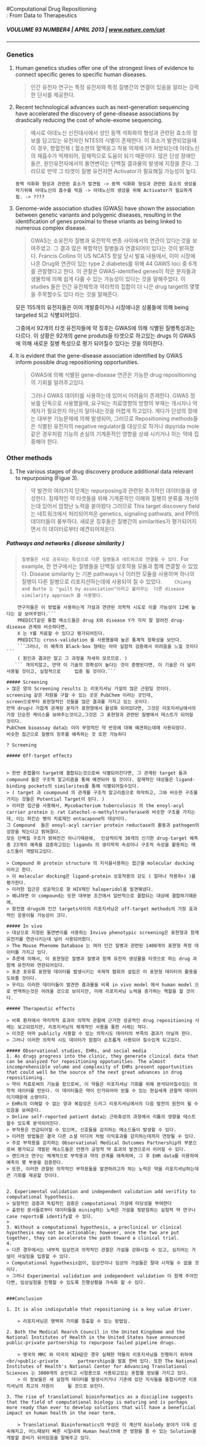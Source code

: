 #Computational Drug Repositioning<br/>: From Data to Therapeutics
##### VOULUME 93 NUMBER4 | APRIL 2013 | www.nature.com/cpt
<hr/>

### Genetics

1. Human genetics studies offer one of the strongest lines of evidence to connect specific genes to specific human diseases.

	> 인간 유전자 연구는 특정 유전자와 특정 질병간의 연결이 있음을 알리는 강력한 단서를 제공한다.

2. Recent technological advances such as next-generation sequencing have accelerated the discovery of gene-disease associations by drastically reducing the cost of whole-exome sequencing.

	> 예시로 아데노신 신진대사에서 성인 동맥 석화화의 형성과 관련된 효소의 정보를 담고있는 유전자인 NTE5의 식별이 존재한다.
	> 이 효소가 발견되었을때
	> 이 경우, 항혈전제 ( 혈소판의 혈액응고 작용 억제제 )가 처방되는데
	> 아데노신의 재흡수가 억제되어, 잠재적으로 도움이 되기 때문이다.
	 많은 단성 장애인들은, 원인유전자에서의 돌연변이는 단백질 결과물의 발생에 지장을 준다.
	 그러므로 만약 그 타겟이 질병 유전자면 Activator가 필요해질 가능성이 높다.
     
     ```동맥 석화화 형성과 관련된 효소가 발견됨 -> 동맥 석화화 형성과 관련된 효소의 생성을 막기위해 아데노신의 흡수를 막음 -> 아데노신의 생성을 위해 Activator가 필요하게 됨. -> ????```
	
3. Genome-wide association studies (GWAS) have shown the association between genetic variants and polygenic diseases, resulting in the identification of genes proximal to these vriants as being linked to numerous complex disease.

	> GWAS는 소유전자 질병과 유전학적 변종 사이에서의 연관이 있다는것을 보여주었고. 그 결과 많은 복합적인 질병들과 연결되어이 있다는 것이 밝혀졌다.
	Francis Collins 이 US NCATS 창설 당시 발표 내용에서, 이미 시장에 나온 Drug와 연관이 있는 type 2 diabetes를 위해 44 GAWS loci 중 6개를 관찰했다고 한다. 이 관찰은 GWAS-identified genes이 작은 분자들과 생물학에 의해 쉽게 다룰 수 있는 가능성이 있다는 것을 말해주었다. 이 studies 들은 인간 유전체학과 약리학의 집합이 더 나은 drug target의 몇몇을 주목할수도 있다 라는 것을 말해준다.
    
    모든 155개의 유전자들은 이미 개발중이거나 시장에나온 상품들에 의해 being targeted 되고 식별되어있다.
    
    그중에서 92개의 타겟 유전자들에 약 징후는 GWAS에 의해 식별된 질병특성과는 다르다.
    이 상황은 92개의 gene produts을 타겟으로 하고있는 drugs 이 GWAS에 의해 새로운 질병 특성으로 평가 되어질수 있다는 것을 의미한다.
    
4. It is evident that the gene-disease association identified by GWAS inform possible drug repositioning opportunities.
	> GWAS에 의해 식별된 gene-disease 연관은 가능한 drug repositioning의 기회를 알려주고있다.

	> 그러나 GWAS 데이터를 사용하는데 있어서 어려움이 존재한다.
	GWAS 정보를 단독으로 사용했을때, 요구되는 치료영향의 방향의 부재는 개시자나 억제자가 필요한지 아닌지 알아내는것을 어렵게 하고있다.
    게다가 단성의 장애는 대부분 기능문제에 의해 발생되어,
    그러므로 Repositioning methods들은 식별된 유전자의 negative regulator를 대상으로 하거나 dipyrida mole 같은 경우처럼 기능의 손실의 기계론적인 영향을 상쇄 시키거나 하는 약에 집중해야 한다.


### Other methods

1. The various stages of drug discovery produce additional data relevant to repurposing (Figue 3).

	> 약 발견의 여러가지 단계는 repurposing과 관련된 추가적인 데이터들을 생성한다.
	잠재적인 약 타겟들을 위해 기계론적인 이해와 질병의 분류를 개선하는데 있어서 엄청난 노력을 쏟아왔다
    그러므로 This target discovery field는 네트워크에서 처리되어져온 genetics, signaling pathwats, and PPI의 데이터들이 풍부하다.
    새로운 징후들은 질병간의 similarities가 평가되어지면서 이 데이터로부터 예견되어져온다.
    

##### Pathways and networks ( disease similarity )

 > ```질병들은 서로 공유되는 특성으로 다른 질병들과 네트워크로 연결될 수 있다.```
	For example, 한 연구에서는 질병들을 단백질 상호작용 모듈과 함께 연결할 수 있었다.
    Disease similarity 는 기본 pathways 나 이러한 모듈을 사용하며 하나의 질병이 다른 질병으로 리포지션하는데에 사용되어 질 수 있었다.
```    Chiang and Butte 는 "guilt by association"이라고 불리우는  다른 disease similarity approach 를 사용했다.```
```    이 접근은 질병들 중 하나에 승인이
    연구자들은 이 방법을 사용하는게 가설과 연관된 의학적 시도로 이끌 가능성이 12배 높다는 걸 보여주었다.```
    PREDICT같은 통합 메소드들은 drug X와 disease Y가 각자 잘 알려진 drug-disease 관계와 비슷하다면,
    X 는 Y를 치료할 수 있다고 평가되어진다.
    PREDICT는 cross-validation 을 사용했을때 높은 통계적 정확성을 보인다.
    ```그러나, 이 예측의 Black-box 형태는 아마 실험적 검증에서 어려움을 느낄 것이다 ```
    ( 원인과 결과만 알고 그 과정을 자세히 모르므로. )
   ``` 개의치않고, 만약 이 기술의 정확성이 높다는 것이 증명된다면, 이 기술은 더 널리 사용될 것이고, 실험적으로 	입증 될 것이다.```
    
##### Screening
> 많은 양의 Screening results 는 리포지셔닝 가설의 많은 근원일 것이다.
screening 같은 자원을 구할 수 있는 곳은 PubChem 이라는 곳인데,
screen으로부터 표현형적인 것들을 많은 결과를 가지고 있는 곳이다.
만약 drug나 가깝게 관계된 분자가 표현형에서 활성화 되어있다면, 그것은 리포지셔닝에서의 가장 단순한 케이스를 보여주는것이고,그것은 그 표현형과 관련된 질병에서 테스트가 되어질 것이다.
PubChem bioassay data는 이미 부정적인 약 반응에 대해 예견하는데에 사용되었다.
비슷한 접근으로 질병의 징후를 예측하는 것 또한 가능하다

? Screening

##### Off-target effects


> 한번 혼합물이 target에 결합되는것으로써 식별되어진다면, 그 관계된 target 들과 compound 들은 구조적 알고리즘을 통해 예견되어 질 것이다. 잠재적인 대상들은 ligand-binding pockets의 similarites를 통해 식별되어질수있다.
> ( target 과 coumpound 의 관계를 구조적 알고리즘으로 파악하고, 그와 비슷한 구조를 가지는 것들은 Potential Target이 된다. )
> 이러한 접근을 사용해서, Mycobacterium tuberculosis 의 the enoyl-acyl carrier protein 는 rat Catechol-o-methyltransferase와 비슷한 구조를 가지는데, 이는 파킨슨 병의 치료제인 entacapone의 대상이다. 
그 Compound  들은 enoyl-acyl carrier protein reductase의 활동과 pathogen의 성장을 막는다고 밝혀졌다.
모든 단백질 구조가 밝혀진건 아니기때문에,  인상적이게 30개의 신기한 drug-target 예측중 23개의 예측을 검증하고있는 ligands 의 생리학적 속성이나 구조적 속성을 활용하는 메소드들이 개발되고있다.

> Compound 와 protein structure 의 지식을사용하는 접근을 molecular docking 이라고 한다.
> 이 molecular docking은 ligand-protein 상호작용의 강도 ( 얼마나 작용하나 )를 평가한다.
> 이러한 접근은 성공적으로 항 HIV제인 haloperidol을 발견해냈다.
> 왜냐하면 이 compound는 또한 대부분 조건에서 일반적으로 결합되는 대상에 결합하기때문에,
> 항전염 drugs와 인간 targets사이의 리포지셔닝은 off-target methods의 가장 효과적인 응용이될 가능성이 크다.

##### In vivo
> 대상으로 지정된 돌연변이를 사용하는 Invivo phenotypic screening은 표현형과 함께 유전자를 연관시키는데 널리 사용되어왔다.
> The Mouse Phenome Database 는 여러 인간 질병과 관련된 1400개의 표현형 측정 데이터를 가지고 있다.
> 추론에 의해서, 이 표현형은 질병과 질병과 함께 유전자 생성물을 타겟으로 하는 drug 과 함께 유전자와 연관되어있다.
> 표준 포유류 표현형 데이터를 발생시키는 국제적 협회의 설립은 이 표현형 데이터의 활용을 도와줄 것이다.
> 우리는 이러한 데이터들이 발견한 결과물을 비록 in vivo model 에서 human model 으로 번역하는것은 어려울 것으로 보이지만, 미래 리포지셔닝 노력을 증가하는 역할을 할 것이다.

##### Therapeutic effects
 
> 비록 환자에서 약리학적 효과의 의학적 관찰에 근거한 성공적인 drug repositioning 사례는 보고되었지만, 리포지셔닝의 체계적인 사용을 통한 사례는 적다.
> 이것은 아마 publicly 사용할 수 있는 의학시도 데이터의 부족의 결과가 아닐까 한다.
> 그러나 이러한 의학적 시도 데이터가 점점더 순조롭게 사용되어 질수있게 되고있다.

##### Observational studies, EHRs, and social media
1. As drugs progress into the clinic, they generate clinical data that can be analyzed for repositioning oppotunities. The almost incomprehensible volume and complexity of EHRs present opportunities that could well be the source of the next great advances in drug repositioning.
> 약이 치료로써의 기능을 함으로써, 이 약들은 리포지셔닝 기회를 위해 분석되어질수있는 의학적 데이터를 만든다. 이 데이터들은 약이 인가되어야 얻을 수 있는 현실세계 관찰적 데이터이기때문에 소량이다.
> EHRs의 이해할 수 없는 양과 복잡성은 드러그 리포지셔닝에서의 다음 발전의 원천이 될 수 있음을 보여준다. 
> Online self-reported patient data는 근위축성의 과정에서 리튬의 영향을 테스트할수 있도록 분석되어진다.
> 부작용은 언급되어질 수 있으며, 신호들을 감지하는 메소드들이 발생할 수 있다.
> 이러한 방법들은 결국 다른 소셜 미디어 처럼 이익효과를 감지하는데까지 연장될 수 있다.
> 주로 부작용을 감지하는 Observational Medical Outcomes Partnership의 부분으로써 평가되고 개발된 메소드들은 언젠가 긍정적 약 효과의 발견으로서 이어질 수 있다.
> 랜드마크 연구는 체계적으로 부작용과 약의 관계를 에측하며, 그 후 EHR data를 이용하여 예측의 몇 부분을 검증한다.
> 또한, 이러한 관찰된 의학적인 부작용들을 발견하려고자 하는 노력은 약을 리포지셔닝하는데 큰 기회를 제공할 것이다.


2. Experimental validation and independent validation add verifity to computational hypothesis.
> 실험적인 검증과 독립적인 검증은 computational 가설에 타당성을 부여한다
> 출판된 문서들로부터 데이터들을 mining하는 노력은 가설을 뒷받침하는 실험적 약 연구나 case reports를 identify할 수 있다.
> 
3. Without a computational hypothesis, a preclinical or clinical hypothesis may not be actionable; however, once the two are put together, they can accelerate the path toward a clinical trial.
4. 
> 다른 경우에서는 내부적 임상전과 의학적인 관찰은 가설을 강화시킬 수 있고, 심지어는 가설이 사실임을 입증할 수 있다.
> Computational hypothesis없이, 임상전이나 임상의 가설들은 절대 시작될 수 없을 것이다.
> 그러나 Experimental validation and independent validation 이 함께 주어진다면, 임상실험을 진행할 수 있도록 진행상황을 가속화 할 수 있다.


###Conclusion

1. It is also indisputable that repositioning is a key value driver.

	> 리포지셔닝은 명백히 가치를 창출할 수 있는 방법임.

2. Both the Medical Rearch Council in the United Kingdome and the National Institutes of Health in the United States have announced public-private partnership to repurpose failed pipeline drugs.

	> 영국의 MRC 와 미국의 NIH같은 경우 실패한 약들의 리포지셔닝을 진행하기 위하여 <br/>public-private 	   partnerships을 발표 한바 있다. 또한 The National Institutes of Health's National Center for Advancing Translational Sciences 는 3800개의 승인되고 시험용으로 사용되고있는 혼합물 정보를 가지고 있다.
	> 이 정보들은 새 실험적 데이터를 발생시키거나 기존에 있던 지식들을 통합시키면 리포지셔닝의 최고의 자원이 	될 것으로 보인다.

3. The rise of translational bioinformatics as a discipline suggests that the field of computational biology is maturing and is perhaps more ready than ever to develop solutions that will have a beneficial impact on human health in the near term.

	> Translational Bioinformatics의 부상은 이 계산적 biolody 분야가 더욱 성숙해지고, 어느때보터 빠른 시일내에 Human health에 큰 영향을 줄 수 있는 Solution을 개발할 준비가 되어있음을 말해주고 있다.

